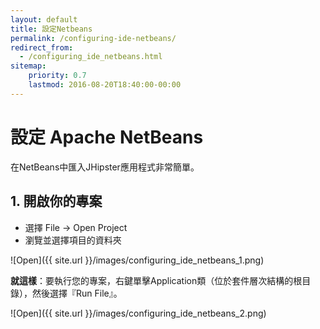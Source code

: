 ```yaml
---
layout: default
title: 設定Netbeans
permalink: /configuring-ide-netbeans/
redirect_from:
  - /configuring_ide_netbeans.html
sitemap:
    priority: 0.7
    lastmod: 2016-08-20T18:40:00-00:00
---
```


# <i class="fa fa-keyboard-o"></i> 設定 Apache NetBeans

在NetBeans中匯入JHipster應用程式非常簡單。

## 1. 開啟你的專案

- 選擇 File -> Open Project
- 瀏覽並選擇項目的資料夾

![Open]({{ site.url }}/images/configuring_ide_netbeans_1.png)

**就這樣**：要執行您的專案，右鍵單擊Application類（位於套件層次結構的根目錄），然後選擇『Run File』。

![Open]({{ site.url }}/images/configuring_ide_netbeans_2.png)
